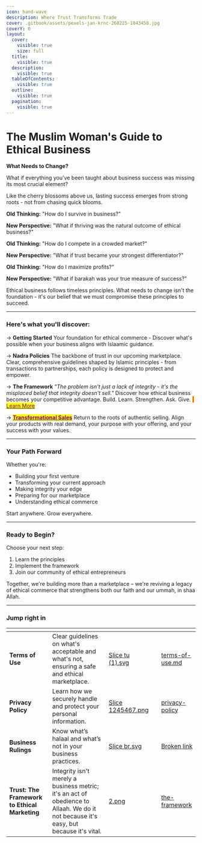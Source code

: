 ```yaml
---
icon: hand-wave
description: Where Trust Transforms Trade
cover: .gitbook/assets/pexels-jan-krnc-268225-1043458.jpg
coverY: 0
layout:
  cover:
    visible: true
    size: full
  title:
    visible: true
  description:
    visible: true
  tableOfContents:
    visible: true
  outline:
    visible: true
  pagination:
    visible: true
---
```


# The Muslim Woman's Guide to Ethical Business

**What Needs to Change?**

What if everything you've been taught about business success was missing its most crucial element?

Like the cherry blossoms above us, lasting success emerges from strong roots - not from chasing quick blooms.

**Old Thinking:** "How do I survive in business?"

**New Perspective:** "What if thriving was the natural outcome of ethical business?"

**Old Thinking:** "How do I compete in a crowded market?"

**New Perspective:** "What if trust became your strongest differentiator?"

**Old Thinking:** "How do I maximize profits?"

**New Perspective:** "What if barakah was your true measure of success?"

Ethical business follows timeless principles. What needs to change isn't the foundation - it's our belief that we must compromise these principles to succeed.

***

### Here's what you'll discover:

→ **Getting Started** Your foundation for ethical commerce - Discover what's possible when your business aligns with Islaamic guidance.

→ **Nadra Policies** The backbone of trust in our upcoming marketplace. Clear, comprehensive guidelines shaped by Islamic principles - from transactions to partnerships, each policy is designed to protect and empower.

→ **The Framework** _"The problem isn't just a lack of integrity - it's the misplaced belief that integrity doesn't sell."_ Discover how ethical business becomes your competitive advantage. Build. Learn. Strengthen. Ask. Give. <mark style="color:red;">**|**</mark> [<mark style="color:purple;">Learn More</mark>](nadra-framework/the-framework/)

→ [<mark style="color:purple;">**Transformational Sales**</mark>](broken-reference) Return to the roots of authentic selling. Align your products with real demand, your purpose with your offering, and your success with your values.

***

### **Your Path Forward**&#x20;

Whether you're:

* Building your first venture
* Transforming your current approach
* Making integrity your edge
* Preparing for our marketplace
* Understanding ethical commerce

Start anywhere. Grow everywhere.

***

### **Ready to Begin?**

Choose your next step:

1. Learn the principles
2. Implement the framework
3. Join our community of ethical entrepreneurs

Together, we're building more than a marketplace – we're reviving a legacy of ethical commerce that strengthens both our faith and our ummah, in shaa Allah.

***

### Jump right in

<table data-view="cards"><thead><tr><th></th><th></th><th data-hidden data-card-cover data-type="files"></th><th data-hidden></th><th data-hidden data-card-target data-type="content-ref"></th></tr></thead><tbody><tr><td><strong>Terms of Use</strong></td><td>Clear guidelines on what's acceptable and what's not, ensuring a safe and ethical marketplace.</td><td><a href=".gitbook/assets/Slice tu (1).svg">Slice tu (1).svg</a></td><td></td><td><a href="nadra-policies/terms-of-use.md">terms-of-use.md</a></td></tr><tr><td><strong>Privacy Policy</strong></td><td>Learn how we securely handle and protect your personal information.</td><td><a href=".gitbook/assets/Slice 1245467.png">Slice 1245467.png</a></td><td></td><td><a href="nadra-policies/privacy-policy/">privacy-policy</a></td></tr><tr><td><strong>Business  Rulings</strong></td><td>Know what’s halaal and what’s not in your business practices.</td><td><a href=".gitbook/assets/Slice br.svg">Slice br.svg</a></td><td></td><td><a href="broken-reference">Broken link</a></td></tr><tr><td><strong>Trust: The Framework to Ethical Marketing</strong></td><td>Integrity isn't merely a business metric; it's an act of obedience to Allaah. We do it not because it's easy, but because it's vital.</td><td><a href=".gitbook/assets/2.png">2.png</a></td><td></td><td><a href="nadra-framework/the-framework/">the-framework</a></td></tr></tbody></table>
